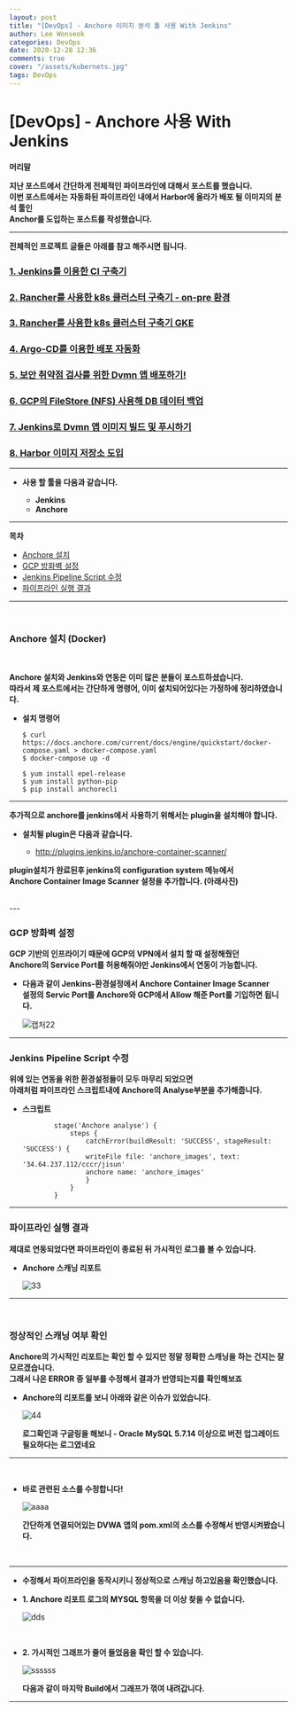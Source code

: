 ```yaml
---
layout: post
title: "[DevOps] - Anchore 이미지 분석 툴 사용 With Jenkins"
author: Lee Wonseok
categories: DevOps
date: 2020-12-28 12:36
comments: true
cover: "/assets/kubernets.jpg"
tags: DevOps
---
```




#  [DevOps] - Anchore 사용 With Jenkins
**머리말**  

**지난 포스트에서 간단하게 전체적인 파이프라인에 대해서 포스트를 했습니다.**  
**이번 포스트에서는 자동화된 파이프라인 내에서 Harbor에 올라가 배포 될 이미지의 분석 툴인**  
**Anchor를 도입하는 포스트를 작성했습니다.**


---

**전체적인 프로젝트 글들은 아래를 참고 해주시면 됩니다.**

### [1. Jenkins를 이용한 CI 구축기](https://nasa1515.github.io/devops/2020/09/22/CICD.html)
### [2. Rancher를 사용한 k8s 클러스터 구축기 - on-pre 환경](https://nasa1515.github.io/devops/2020/10/13/CICD.html)
### [3. Rancher를 사용한 k8s 클러스터 구축기 GKE](https://nasa1515.github.io/devops/2020/10/13/CICD2.html)
### [4. Argo-CD를 이용한 배포 자동화](https://nasa1515.github.io/devops/2020/10/14/CICD3.html)
### [5. 보안 취약점 검사를 위한 Dvmn 앱 배포하기!](https://nasa1515.github.io/devops/2020/10/21/CICD4.html)
### [6. GCP의 FileStore (NFS) 사용해 DB 데이터 백업](https://nasa1515.github.io/devops/2020/10/21/CICD5.html)
### [7. Jenkins로 Dvmn 앱 이미지 빌드 및 푸시하기](https://nasa1515.github.io/devops/2020/10/21/CICD6.html)
### [8. Harbor 이미지 저장소 도입](https://nasa1515.github.io/devops/2020/12/23/CICD-harbor.html)

---


* **사용 할 툴을 다음과 같습니다.**  

    - **Jenkins**
    * **Anchore**

---


**목차**

- [Anchore 설치](#a1)
- [GCP 방화벽 설정](#a2)
- [Jenkins Pipeline Script 수정](#a3)
- [파이프라인 실행 결과](#a4)

---


<br/>

### **Anchore 설치 (Docker)** <a name="a1"></a>

<br/>

**Anchore 설치와 Jenkins와 연동은 이미 많은 분들이 포스트하셨습니다.**    
**따라서 제 포스트에서는 간단하게 명령어, 이미 설치되어있다는 가정하에 정리하였습니다.**

* **설치 명령어**

    ```
    $ curl https://docs.anchore.com/current/docs/engine/quickstart/docker-compose.yaml > docker-compose.yaml
    $ docker-compose up -d

    $ yum install epel-release
    $ yum install python-pip
    $ pip install anchorecli
    ```
---


**추가적으로 anchore를 jenkins에서 사용하기 위해서는 plugin을 설치해야 합니다.**  

* **설치될 plugin은 다음과 같습니다.**

    * http://plugins.jenkins.io/anchore-container-scanner/  

**plugin설치가 완료된후 jenkins의 configuration system 메뉴에서  
Anchore Container Image Scanner 설정을 추가합니다.  (아래사진)**

<br/>
---


### **GCP 방화벽 설정** <a name="a2"></a>

**GCP 기반의 인프라이기 때문에 GCP의 VPN에서 설치 할 때 설정해줬던  
Anchore의 Service Port를 허용해줘야만 Jenkins에서 연동이 가능합니다.**


* **다음과 같이 Jenkins-환경설정에서 Anchore Container Image Scanner**  
    **설정의 Servic Port를 Anchore와 GCP에서 Allow 해준 Port를 기입하면 됩니다.**

    ![캡처22](https://user-images.githubusercontent.com/69498804/103250454-3b707280-49b7-11eb-95ce-220663b7dc54.PNG)



---



### **Jenkins Pipeline Script 수정** <a name="a3"></a>

**위에 있는 연동을 위한 환경설정들이 모두 마무리 되었으면**  
**아래처럼 파이프라인 스크립트내에 Anchore의 Analyse부분을 추가해줍니다.**


* **스크립트**  

    ```
            stage('Anchore analyse') {  
                steps {  
                    catchError(buildResult: 'SUCCESS', stageResult: 'SUCCESS') {
                    writeFile file: 'anchore_images', text: '34.64.237.112/cccr/jisun'  
                    anchore name: 'anchore_images'  
                    }
                }
            }
    ```


---



### **파이프라인 실행 결과** <a name="a4"></a>

**제대로 연동되었다면 파이프라인이 종료된 뒤 가시적인 로그를 볼 수 있습니다.**

* **Anchore 스캐닝 리포트**

    ![33](https://user-images.githubusercontent.com/69498804/103250671-5f808380-49b8-11eb-8ef1-c939886fde60.PNG)


---

<br/>

### **정상적인 스캐닝 여부 확인** <a name="a4"></a>

**Anchore의 가시적인 리포트는 확인 할 수 있지만 정말 정확한 스캐닝을 하는 건지는 잘 모르겠습니다.**  
**그래서 나온 ERROR 중 일부를 수정해서 결과가 반영되는지를 확인해보죠**



* **Anchore의 리포트를 보니 아래와 같은 이슈가 있었습니다.**  

    ![44](https://user-images.githubusercontent.com/69498804/103250811-1c72e000-49b9-11eb-9b27-ab7849ec81c5.PNG)


    **로그확인과 구글링을 해보니 - Oracle MySQL 5.7.14 이상으로 버전 업그레이드 필요하다는 로그였네요**


---

<br/>

* **바로 관련된 소스를 수정합니다!**

    ![aaaa](https://user-images.githubusercontent.com/69498804/103250871-6fe52e00-49b9-11eb-9716-7c3fb7eaff84.PNG)

    **간단하게 연결되어있는 DVWA 앱의 pom.xml의 소스를 수정해서 반영시켜봤습니다.**


<br/>

---


* **수정해서 파이프라인을 동작시키니 정상적으로 스캐닝 하고있음을 확인했습니다.**


* **1. Anchore 리포트 로그의 MYSQL 항목을 더 이상 찾을 수 없습니다.**

    ![dds](https://user-images.githubusercontent.com/69498804/103250938-cb172080-49b9-11eb-8909-3c27a7901c58.PNG)


<br/>

* **2. 가시적인 그래프가 줄어 들었음을 확인 할 수 있습니다.**

    ![ssssss](https://user-images.githubusercontent.com/69498804/103250982-fe59af80-49b9-11eb-8f6c-6ae4a33c9ece.PNG)

    **다음과 같이 마지막 Build에서 그래프가 꺾여 내려갑니다.**

---

